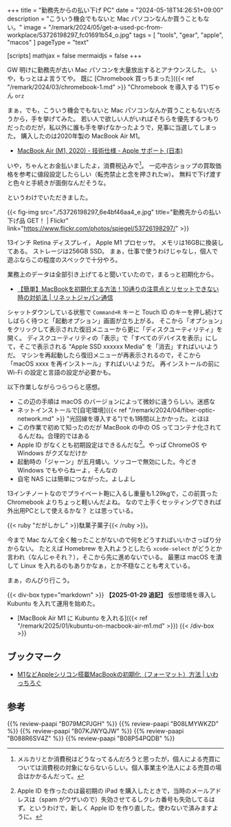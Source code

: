 +++
title = "勤務先からの払い下げ PC"
date =  "2024-05-18T14:26:51+09:00"
description = "こういう機会でもないと Mac パソコンなんか買うこともない。"
image = "/remark/2024/05/get-a-used-pc-from-workplace/53726198297_fc01691b54_o.jpg"
tags = [ "tools", "gear", "apple", "macos" ]
pageType = "text"

[scripts]
  mathjax = false
  mermaidjs = false
+++

GW 明けに勤務先が古い Mac パソコンを大量放出するとアナウンスした。
いや，もっとはよ言うてや。
既に [Chromebook 買っちまった]({{< ref "/remark/2024/03/chromebook-1.md" >}} "Chromebook を導入する 1")ぢゃん `orz`

まぁ，でも，こういう機会でもないと Mac パソコンなんか買うこともないだろうから，手を挙げてみた。
若い人で欲しい人がいればそちらを優先するつもりだったのだが，私以外に誰も手を挙げなかったようで，見事に当選してしまった。
購入したのは2020年製の MacBook Air M1。

- [MacBook Air (M1, 2020) - 技術仕様 - Apple サポート (日本)](https://support.apple.com/ja-jp/111883)

いや，ちゃんとお金払いましたよ，消費税込みで[^t1]。
一応中古ショップの買取価格を参考に値段設定したらしい（転売禁止と念を押されたw）。
無料で下げ渡すと色々と手続きが面倒なんだそうな。

[^t1]: メルカリとか消費税はどうなってるんだろうと思ったが，個人による売買については消費税の対象にならないらしい。個人事業主や法人による売買の場合はかかるんだって。

というわけでいただきました。

{{< fig-img src="./53726198297_6e4bf46aa4_e.jpg" title="勤務先からの払い下げ品 GET！ | Flickr" link="https://www.flickr.com/photos/spiegel/53726198297/" >}}

13インチ Retina ディスプレイ， Apple M1 プロセッサ。
メモリは16GBに換装してある。
ストレージは256GB SSD。
まぁ，仕事で使うわけじゃなし，個人で遊ぶならこの程度のスペックで十分やろ。

業務上のデータは全部引き上げてると聞いていたので，まるっと初期化から。

- [【簡単】MacBookを初期化する方法！10通りの注意点とリセットできない時の対処法 | リネットジャパン通信](https://www.renet.jp/media/macbook-initialization/)

シャットダウンしている状態で `Command+R` キーと Touch ID のキーを押し続けてしばらく待つと「起動オプション」画面が立ち上がる。
そこから「オプション」をクリックして表示された復旧メニューから更に「ディスクユーティリティ」を開く。
ディスクユーティリティの「表示」で「すべてのデバイスを表示」にして，そこで表示される “Apple SSD xxxxxx Media” を「消去」すればいいようだ。
マシンを再起動したら復旧メニューが再表示されるので，そこから「macOS xxxx を再インストール」すればいいようだ。
再インストールの前に Wi-Fi の設定と言語の設定が必要かも。

以下作業しながらつらつらと感想。

- この辺の手順は macOS のバージョンによって微妙に違うらしい。迷惑な
- ネットインストールで[自宅環境]({{< ref "/remark/2024/04/fiber-optic-network.md" >}} "光回線を導入する")でも1時間以上かかった。とほほ
- この作業で初めて知ったのだが MacBook の中の OS ってコンテナ化されてるんだね。合理的ではある
- Apple ID がなくとも初期設定はできるんだな[^ai1]。やっぱ ChromeOS や Windows がクズなだけか
- 起動時の「ジャーン」が五月蝿い。ソッコーで無効にした。今どき Windows でもやらねーよ，そんなの
- 自宅 NAS には簡単につながった。よしよし

[^ai1]: Apple ID を作ったのは最初期の iPad を購入したときで，当時のメールアドレスは（spam がウザいので）失効させてるしクレカ番号も失効してるはず。というわけで，新しく Apple ID を作り直した。使わないで済みますように。

13インチノートなのでプライベート鞄に入るし重量も1.29kgで，この前買った Chromebook よりちょっと軽いんだよね。
なので上手くセッティングできれば外出用PCとして使えるかな？ とは思っている。

{{< ruby "だがしかし" >}}駄菓子菓子{{< /ruby >}}。

今まで Mac なんて全く触ったことがないので何をどうすればいいかさっぱり分からない。
たとえば Homebrew を入れようとしたら `xcode-select` がどうとか言われ（なんじゃそれ？），そこから先に進めないでいる。
最悪は macOS を潰して Linux を入れるのもありかなぁ，とか不穏なことも考えている。

まぁ，のんびり行こう。

{{< div-box type="markdown" >}}
**【2025-01-29 追記】**
仮想環境を導入し Kubuntu を入れて運用を始めた。

- [MacBook Air M1 に Kubuntu を入れる]({{< ref "/remark/2025/01/kubuntu-on-macbook-air-m1.md" >}})
{{< /div-box >}}

## ブックマーク

- [M1などAppleシリコン搭載MacBookの初期化（フォーマット）方法 | いわっちろぐ](https://iwatti.com/format-applesilicon-macbook/)

## 参考

{{% review-paapi "B079MCPJGH" %}} <!-- カメラ 目隠し シャッター -->
{{% review-paapi "B08LMYWKZD" %}} <!-- Bluetooth 無線静音マウス -->
{{% review-paapi "B07KJWYQJW" %}} <!-- ANKER PowerExpand USB メディアハブ -->
{{% review-paapi "B088R6SV4Z" %}} <!-- ANKER 充電器 Power Delivery (PD) 対応。65W -->
{{% review-paapi "B08P54PQDB" %}} <!-- メッセンジャーバッグ -->
